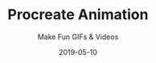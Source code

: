 ---
title: "Procreate Animation"
subtitle: "Make Fun GIFs & Videos"
description: "Learn how to bring life and movement into your illustrations on your iPad using everyone’s favourite iPad app, Procreate."
external_url: https://ttkb.me/procreate-animation
date: "2019-05-10"
image: "img/procreate-animation-thumb.jpg"
background_color: "#009bfe"
categories: ['Animation']
tags: ['iPad', 'Procreate']
priority: 7
popular: true
---